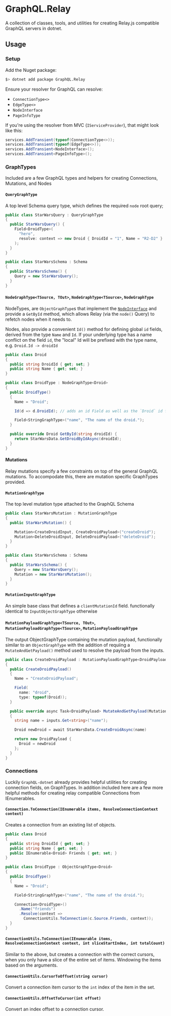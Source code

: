# GraphQL.Relay

A collection of classes, tools, and utilities for creating Relay.js compatible GraphQL servers in dotnet.

## Usage

### Setup

Add the Nuget package:

```bash
$> dotnet add package GraphQL.Relay
```

Ensure your resolver for GraphQL can resolve:

* `ConnectionType<>`
* `EdgeType<>`
* `NodeInterface`
* `PageInfoType`

If you're using the resolver from MVC (`IServiceProvider`), that might look like this:

```csharp
services.AddTransient(typeof(ConnectionType<>));
services.AddTransient(typeof(EdgeType<>));
services.AddTransient<NodeInterface>();
services.AddTransient<PageInfoType>();
```

### GraphTypes

Included are a few GraphQL types and helpers for creating Connections, Mutations, and Nodes

#### `QueryGraphType`

A top level Schema query type, which defines the required `node` root query;

```csharp
public class StarWarsQuery : QueryGraphType
{
  public StarWarsQuery() {
    Field<DroidType>(
      "hero",
      resolve: context => new Droid { DroidId = "1", Name = "R2-D2" }
    );
  }
}

public class StarWarsSchema : Schema
{
  public StarWarsSchema() {
    Query = new StarWarsQuery();
  }
}
```

#### `NodeGraphType<TSource, TOut>`, `NodeGraphType<TSource>`, `NodeGraphType`

NodeTypes, are `ObjectGraphType`s that implement the [`NodeInterface`](https://facebook.github.io/relay/docs/graphql-object-identification.html#content)
and provide a `GetById` method, which allows Relay (via the `node()` Query) to refetch nodes when it needs to.

Nodes, also provide a convenient `Id()` method for defining global `id` fields, derived from the type `Name` and `Id`.
If your underlying type has a name conflict on the field `id`, the "local" Id will be prefixed with the type name,
e.g. `Droid.Id -> droidId`

```csharp
public class Droid
{
  public string DroidId { get; set; }
  public string Name { get; set; }
}

public class DroidType : NodeGraphType<Droid>
{
  public DroidType()
  {
    Name = "Droid";

    Id(d => d.DroidId); // adds an id Field as well as the `Droid` id field

    Field<StringGraphType>("name", "The name of the droid.");
  }

  public override Droid GetById(string droidId) {
    return StarWarsData.GetDroidByIdAsync(droidId);
  }
}
```

#### Mutations

Relay mutations specify a few constraints on top of the general GraphQL mutations. To accompodate this, there are
mutation specific GraphTypes provided.

#### `MutationGraphType`

The top level mutation type attached to the GraphQL Schema

```csharp
public class StarWarsMutation : MutationGraphType
{
  public StarWarsMutation() {

    Mutation<CreateDroidInput, CreateDroidPayload>("createDroid");
    Mutation<DeleteDroidInput, DeleteDroidPayload>("deleteDroid");
  }
}

public class StarWarsSchema : Schema
{
  public StarWarsSchema() {
    Query = new StarWarsQuery();
    Mutation = new StarWarsMutation();
  }
}
```

#### `MutationInputGraphType`

An simple base class that defines a `clientMutationId` field. functionally identical to `InputObjectGraphType` otherwise

#### `MutationPayloadGraphType<TSource, TOut>`, `MutationPayloadGraphType<TSource>`, `MutationPayloadGraphType`

The output ObjectGraphType containing the mutation payload, functionally similar to an `ObjectGraphType` with the
addition of requiing a `MutateAndGetPayload()` method used to resolve the payload from the inputs.

```csharp
public class CreateDroidPayload : MutationPayloadGraphType<DroidPayload, Task<DroidPayload>>
{
  public CreateDroidPayload()
  {
    Name = "CreateDroidPayload";

    Field(
      name: "droid",
      type: typeof(Droid));
  }

  public override async Task<DroidPayload> MutateAndGetPayload(MutationInputs inputs)
  {
    string name = inputs.Get<string>("name");

    Droid newDroid = await StarWarsData.CreateDroidAsync(name)

    return new DroidPayload {
      Droid = newDroid
    };
  }
}
```

### Connections

Luckily `GraphQL-dotnet` already provides helpful utilities for creating connection fields, on GraphTypes. In addition
included here are a few more helpful methods for creating relay compatible Connections from IEnumerables.

#### `Connection.ToConnection(IEnumerable items, ResolveConnectionContext context)`

Creates a connection from an existing list of objects.

```csharp
public class Droid
{
  public string DroidId { get; set; }
  public string Name { get; set; }
  public IEnumerable<Droid> Friends { get; set; }
}

public class DroidType : ObjectGraphType<Droid>
{
  public DroidType()
  {
    Name = "Droid";

    Field<StringGraphType>("name", "The name of the droid.");

    Connection<DroidType>()
      .Name("friends")
      .Resolve(context =>
        ConnectionUtils.ToConnection(c.Source.Friends, context));
  }
}
```

#### `ConnectionUtils.ToConnection(IEnumerable items, ResolveConnectionContext context, int sliceStartIndex, int totalCount)`

Similar to the above, but creates a connection with the correct cursors, when you only have a slice of the entire set
of items. Windowing the items based on the arguments.

#### `ConnectionUtils.CursorToOffset(string cursor)`

Convert a connection item cursor to the `int` index of the item in the set.

#### `ConnectionUtils.OffsetToCursor(int offset)`

Convert an index offset to a connection cursor.
